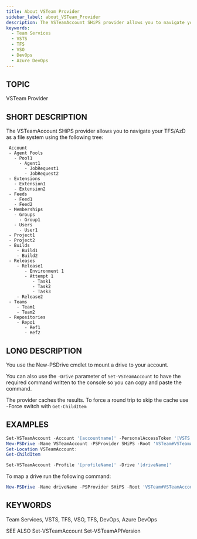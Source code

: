 ```yaml
---
title: About VSTeam Provider
sidebar_label: about_VSTeam_Provider
description: The VSTeamAccount SHiPS provider allows you to navigate your TFS/AzD as a file system.
keywords:
  - Team Services
  - VSTS
  - TFS
  - VSO
  - DevOps
  - Azure DevOps
---
```


## TOPIC
VSTeam Provider

## SHORT DESCRIPTION
The VSTeamAccount SHiPS provider allows you to navigate your TFS/AzD
as a file system using the following tree:

```
 Account
 - Agent Pools
   - Pool1
     - Agent1
       - JobRequest1
       - JobRequest2
 - Extensions
   - Extension1
   - Extension2
 - Feeds
   - Feed1
   - Feed2
 - Memberships
   - Groups
     - Group1
   - Users
     - User1
 - Project1
 - Project2
 - Builds
    - Build1
    - Build2
 - Releases
    - Release1
       - Environment 1
       - Attempt 1
          - Task1
          - Task2
          - Task3
    - Release2
 - Teams
    - Team1
    - Team2
 - Repositories
    - Repo1
       - Ref1
       - Ref2
```

## LONG DESCRIPTION
You use the New-PSDrive cmdlet to mount a drive to your account.

You can also use the `-Drive` parameter of `Set-VSTeamAccount` to have the required command written to the console so you can copy and paste the command.

The provider caches the results. To force a round trip to skip the cache use -Force switch with `Get-ChildItem`

## EXAMPLES
```powershell
Set-VSTeamAccount -Account '[accountname]' -PersonalAccessToken '[VSTS Tokenvalue]'
New-PSDrive -Name VSTeamAccount -PSProvider SHiPS -Root 'VSTeam#VSTeamAccount'
Set-Location VSTeamAccount:
Get-ChildItem
```

```powershell
Set-VSTeamAccount -Profile '[profileName]' -Drive '[driveName]'
```

To map a drive run the following command:
```powershell
New-PSDrive -Name driveName -PSProvider SHiPS -Root 'VSTeam#VSTeamAccount'
```

## KEYWORDS
Team Services, VSTS, TFS, VSO, TFS, DevOps, Azure DevOps

SEE ALSO
Set-VSTeamAccount
Set-VSTeamAPIVersion
